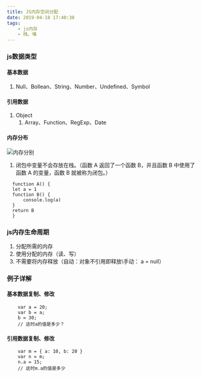 ```yaml
---
title: JS内存空间分配
date: 2019-04-18 17:40:38
tags:
    - js内存
    - 栈、堆
---
```

### js数据类型

#### 基本数据
  1. Null、Bollean、String、Number、Undefined、Symbol

#### 引用数据
  1. Object
     1. Array、Function、RegExp、Date

#### 内存分布
  ![内存分别](/blog/img/heap.png)
  1. 闭包中变量不会存放在栈。（函数 A 返回了一个函数 B，并且函数 B 中使用了函数 A 的变量，函数 B 就被称为闭包。）
  ```
    function A() {
    let a = 1
    function B() {
        console.log(a)
    }
    return B
    }
  ```


### js内存生命周期
1. 分配所需的内存
2. 使用分配的内存（读、写）
3. 不需要将内存释放（自动：对象不引用即释放\手动： a = null）


### 例子详解
#### 基本数据复制、修改
```
    var a = 20;
    var b = a;
    b = 30;
    // 这时a的值是多少？
```

#### 引用数据复制、修改
```
    var m = { a: 10, b: 20 }
    var n = m;
    n.a = 15;
    // 这时m.a的值是多少
```